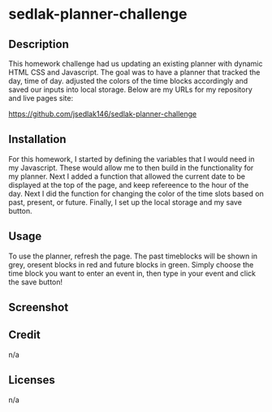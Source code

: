 # sedlak-planner-challenge

## Description

This homework challenge had us updating an existing planner with dynamic HTML CSS and Javascript.  The goal was to have a planner that tracked the day, time of day. adjusted the colors of the time blocks accordingly and saved our inputs into local storage. Below are my URLs for my repository and live pages site:

https://github.com/jsedlak146/sedlak-planner-challenge



## Installation

For this homework, I started by defining the variables that I would need in my Javascript.  These would allow me to then build in the functionality for my planner.  Next I added a function that allowed the current date to be displayed at the top of the page, and keep refereence to the hour of the day. Next I did the function for changing the color of the time slots based on past, present, or future. Finally, I set up the local storage and my save button.

## Usage

To use the planner, refresh the page.  The past timeblocks will be shown in grey, oresent blocks in red and future blocks in green.  Simply choose the time block you want to enter an event in, then type in your event and click the save button!

## Screenshot

## Credit

n/a

## Licenses
n/a